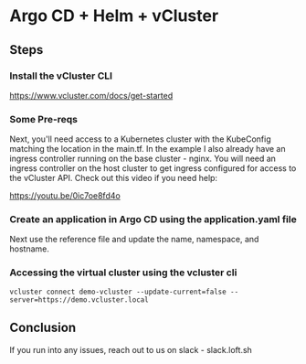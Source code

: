 # Argo CD + Helm + vCluster

## Steps

### Install the vCluster CLI

https://www.vcluster.com/docs/get-started


### Some Pre-reqs
Next, you'll need access to a Kubernetes cluster with the KubeConfig matching the location in the main.tf. In the example I also already have an ingress controller running on the base cluster - nginx. You will need an ingress controller on the host cluster to get ingress configured for access to the vCluster API. Check out this video if you need help:

https://youtu.be/0ic7oe8fd4o

### Create an application in Argo CD using the application.yaml file

Next use the reference file and update the name, namespace, and hostname.

### Accessing the virtual cluster using the vcluster cli

`vcluster connect demo-vcluster --update-current=false --server=https://demo.vcluster.local`

## Conclusion

If you run into any issues, reach out to us on slack - slack.loft.sh
